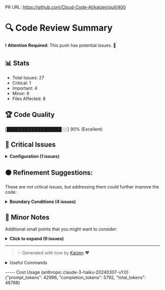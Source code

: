 PR URL: https://github.com/Cloud-Code-AI/kaizen/pull/400

# 🔍 Code Review Summary

❗ **Attention Required:** This push has potential issues. 🚨

## 📊 Stats
- Total Issues: 27
- Critical: 1
- Important: 4
- Minor: 9
- Files Affected: 8
## 🏆 Code Quality
[██████████████████░░] 90% (Excellent)

## 🚨 Critical Issues

<details>
<summary><strong>Configuration (1 issues)</strong></summary>

### 1. Changes made to sensitive file
📁 **File:** `config.json:11`
⚖️ **Severity:** 10/10
🔍 **Description:** Changes were made to config.json, which needs review
💡 **Solution:** NA

</details>

## 🟠 Refinement Suggestions:
These are not critical issues, but addressing them could further improve the code:

<details>
<summary><strong>Boundary Conditions (4 issues)</strong></summary>

### 1. The test cases for boundary conditions (very long descriptions) look good. The execution time is also printed, which is a nice addition.
📁 **File:** `.kaizen/unit_test/kaizen/helpers/test_create_pr_description.py:45`
⚖️ **Severity:** 8/10
🔍 **Description:** Handling large inputs is an important aspect of the function's robustness.
💡 **Solution:** No changes needed.

### 2. The error handling tests cover various invalid input scenarios, which is good.
📁 **File:** `.kaizen/unit_test/kaizen/helpers/test_create_pr_description.py:31`
⚖️ **Severity:** 8/10
🔍 **Description:** Proper error handling is crucial for the function's reliability.
💡 **Solution:** No changes needed.

### 3. The `generate_tests` method has become quite long and complex. Consider breaking it down into smaller, more focused methods to improve readability and maintainability.
📁 **File:** `kaizen/generator/unit_test.py:0`
⚖️ **Severity:** 7/10
🔍 **Description:** Large methods can be difficult to understand and maintain, especially as the codebase grows.
💡 **Solution:** Refactor the `generate_tests` method by extracting smaller, more focused methods for specific tasks, such as preparing the test file path, generating the AI tests, and writing the test file.

### 4. The `UnitTestGenerator` class is responsible for both generating and running the tests. Consider separating these concerns into two different classes or modules.
📁 **File:** `kaizen/generator/unit_test.py:0`
⚖️ **Severity:** 7/10
🔍 **Description:** Separating the concerns of test generation and test execution can improve the overall design and maintainability of the codebase.
💡 **Solution:** Create a separate `UnitTestRunner` class or module that is responsible for discovering and running the generated tests, while the `UnitTestGenerator` class focuses solely on generating the tests.

</details>

## 📝 Minor Notes
Additional small points that you might want to consider:

<details>
<summary><strong>Click to expand (9 issues)</strong></summary>

<details>
<summary><strong>Collapsible Template (9 issues)</strong></summary>

### 1. The collapsible template for the original description has been improved to include newlines for better readability.
📁 **File:** `.kaizen/unit_test/kaizen/helpers/test_create_pr_description.py:5`
⚖️ **Severity:** 5/10
🔍 **Description:** The previous template did not have proper newline formatting.
💡 **Solution:** No changes needed.

### 2. The imports `mock` and `pytest` are not used in the updated tests.
📁 **File:** `.kaizen/unit_test/kaizen/helpers/test_get_parent_folder.py:1`
⚖️ **Severity:** 3/10
🔍 **Description:** Unused imports can make the code harder to read and maintain.
💡 **Solution:** Remove the unused imports.

**Current Code:**
```python
import os
import pytest
from unittest import mock
from kaizen.helpers.output import get_parent_folder
```

**Suggested Code:**
```python
import os
from kaizen.helpers.output import get_parent_folder
```

### 3. The `test_get_parent_folder_normal()` function does not need to mock `os.getcwd()` as the actual implementation can be used.
📁 **File:** `.kaizen/unit_test/kaizen/helpers/test_get_parent_folder.py:13`
⚖️ **Severity:** 4/10
🔍 **Description:** Mocking should be used only when necessary, as it can make the tests more complex and harder to maintain.
💡 **Solution:** Remove the mocking in `test_get_parent_folder_normal()` and use the actual implementation of `get_parent_folder()`.

**Current Code:**
```python
    with mock.patch('os.getcwd', return_value='/home/user/project'):
        expected = '/home/user/project'
        result = get_parent_folder()
        assert result == expected, f"Expected{expected}, but got{result}"
```

**Suggested Code:**
```python
    expected = os.path.dirname(os.getcwd())
    result = get_parent_folder()
    assert result == expected, f"Expected{expected}, but got{result}"
```

### 4. The imports `asyncio` and `nest_asyncio` are not used in the original test cases. Consider removing them if they are not required.
📁 **File:** `.kaizen/unit_test/kaizen/helpers/test_get_web_html.py:4`
⚖️ **Severity:** 3/10
🔍 **Description:** Unused imports can clutter the code and make it less readable.
💡 **Solution:** Remove the unused imports `asyncio` and `nest_asyncio` from the test file.

### 5. The previous test `test_get_web_html_invalid_html` has been removed. Consider adding a new test case to ensure the function can handle invalid HTML content gracefully.
📁 **File:** `.kaizen/unit_test/kaizen/helpers/test_get_web_html.py:98`
⚖️ **Severity:** 4/10
🔍 **Description:** Handling invalid HTML is important for a robust web scraping implementation.
💡 **Solution:** Add a new test case to ensure the function can handle invalid HTML content without raising unexpected exceptions.

### 6. The logging implementation could be improved by using a more structured approach, such as using the built-in `logging` module with appropriate log levels.
📁 **File:** `kaizen/generator/unit_test.py:0`
⚖️ **Severity:** 5/10
🔍 **Description:** The current logging implementation uses print statements, which can be less flexible and harder to manage than a structured logging approach.
💡 **Solution:** Refactor the logging implementation to use the `logging` module, with appropriate log levels (e.g., DEBUG, INFO, WARNING, ERROR) and log messages that provide more context and details.

### 7. The `generate_tests_from_dir` method could benefit from more robust error handling, such as catching and handling specific exceptions.
📁 **File:** `kaizen/generator/unit_test.py:0`
⚖️ **Severity:** 6/10
🔍 **Description:** Catching and handling specific exceptions can help provide more informative error messages and improve the overall robustness of the application.
💡 **Solution:** Modify the `generate_tests_from_dir` method to catch and handle specific exceptions, such as `FileNotFoundError` or `ValueError`, and provide more detailed error messages to help with debugging and troubleshooting.

### 8. The `UnitTestGenerator` class has several dependencies, such as the `LLMProvider` and the various prompt templates. Consider using dependency injection to improve the testability and flexibility of the class.
📁 **File:** `kaizen/generator/unit_test.py:0`
⚖️ **Severity:** 6/10
🔍 **Description:** Dependency injection can make the code more modular and easier to test, as it allows for easier substitution of dependencies.
💡 **Solution:** Refactor the `UnitTestGenerator` class to accept its dependencies (e.g., `LLMProvider`, prompt templates) as constructor arguments, rather than creating them internally. This will improve the testability and flexibility of the class.

### 9. The code sets all loggers to the ERROR level, which may be too restrictive. Consider providing more granular control over log levels.
📁 **File:** `kaizen/llms/provider.py:13`
⚖️ **Severity:** 6/10
🔍 **Description:** Setting all loggers to ERROR level may result in losing valuable information during development and debugging. It's generally better to have more fine-grained control over log levels for different components.
💡 **Solution:** Instead of setting all loggers to ERROR, consider the following:
1. Set a default log level (e.g., INFO) for all loggers using `logging.basicConfig()`.
2. Selectively set the log level for specific loggers (e.g., 'LiteLLM', 'LiteLLM Router', 'LiteLLM Proxy') to a more appropriate level (e.g., DEBUG, INFO, or WARNING) based on the importance and verbosity of each component.
3. Provide a way for users to easily adjust the log level, such as through an environment variable or a configuration file.

</details>

</details>

---

> ✨ Generated with love by [Kaizen](https://cloudcode.ai) ❤️

<details>
<summary>Useful Commands</summary>

- **Feedback:** Reply with `!feedback [your message]`
- **Ask PR:** Reply with `!ask-pr [your question]`
- **Review:** Reply with `!review`
- **Explain:** Reply with `!explain [issue number]` for more details on a specific issue
- **Ignore:** Reply with `!ignore [issue number]` to mark an issue as false positive
- **Update Tests:** Reply with `!unittest` to create a PR with test changes
</details>


----- Cost Usage (anthropic.claude-3-haiku-20240307-v1:0)
{"prompt_tokens": 42996, "completion_tokens": 5792, "total_tokens": 48788}